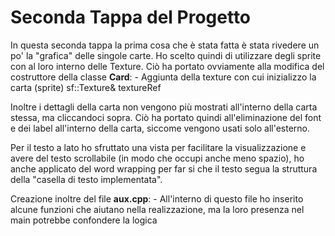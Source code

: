 # Seconda Tappa del Progetto

In questa seconda tappa la prima cosa che è stata fatta è stata rivedere un po' la "grafica" delle singole carte.
Ho scelto quindi di utilizzare degli sprite con al loro interno delle Texture. 
Ciò ha portato ovviamente alla modifica del costruttore della classe **Card**:
    - Aggiunta della texture con cui inizializzo la carta (sprite) sf::Texture& textureRef
    

Inoltre i dettagli della carta non vengono più mostrati all'interno della carta stessa, ma cliccandoci sopra.
Ciò ha portato quindi all'eliminazione del font e dei label all'interno della carta, siccome vengono usati solo all'esterno.

Per il testo a lato ho sfruttato una vista per facilitare la visualizzazione e avere del testo scrollabile (in modo che occupi anche meno spazio), ho anche applicato del word wrapping per far si che il testo segua la struttura della "casella di testo implementata".

Creazione inoltre del file **aux.cpp**: 
    - All'interno di questo file ho inserito alcune funzioni che aiutano nella realizzazione, ma la loro presenza nel main potrebbe confondere la logica
    


